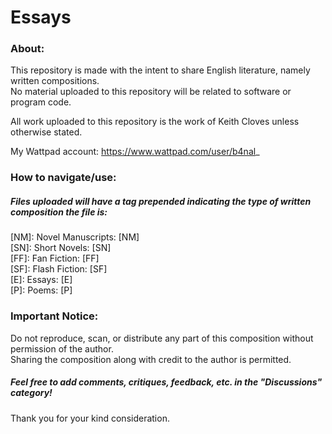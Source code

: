 # Essays

### **About:**  
  This repository is made with the intent to share English literature, namely written compositions.  
  No material uploaded to this repository will be related to software or program code.  

  All work uploaded to this repository is the work of Keith Cloves unless otherwise stated.  

My Wattpad account:
https://www.wattpad.com/user/b4nal_

### **How to navigate/use:**

##### Files uploaded will have a tag prepended indicating the type of written composition the file is:  
[NM]: Novel Manuscripts: [NM]  
[SN]: Short Novels: [SN]  
[FF]: Fan Fiction: [FF]  
[SF]: Flash Fiction: [SF]  
[E]: Essays: [E]  
[P]: Poems: [P]  

### **Important Notice:**  
Do not reproduce, scan, or distribute any part of this composition without permission of the author.  
Sharing the composition along with credit to the author is permitted.

##### Feel free to add comments, critiques, feedback, etc. in the "Discussions" category!  
Thank you for your kind consideration.

